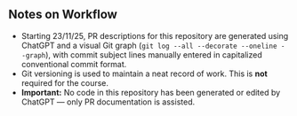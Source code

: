 ## Notes on Workflow

- Starting 23/11/25, PR descriptions for this repository are generated using ChatGPT and a visual Git graph (`git log --all --decorate --oneline --graph`),
with commit subject lines manually entered in capitalized conventional commit format.
- Git versioning is used to maintain a neat record of work. This is **not** required for the course.
- **Important:** No code in this repository has been generated or edited by ChatGPT — only PR documentation is assisted.
